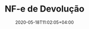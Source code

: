---
title: "NF-e de Devolução"
date: 2020-05-18T11:02:05+04:00
lastmod: 2020-05-18T11:02:05+04:00
weight: 3
draft: false
# search related keywords
keywords: ["devolucao","nfe","nota","fiscal"]
---